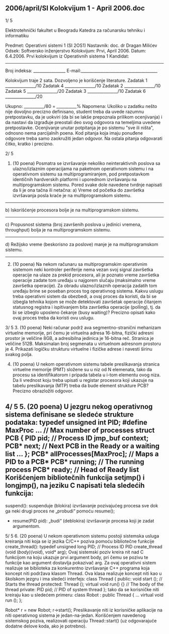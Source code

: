 2006/april/SI Kolokvijum 1 - April 2006.doc
--------------------------------------------------------------------------------


1/  5

Elektrotehnički fakultet u Beogradu
Katedra za računarsku tehniku i informatiku

Predmet: Operativni sistemi 1 (SI  2OS1)
Nastavnik: doc. dr Dragan Milićev
Odsek: Softversko inženjerstvo
Kolokvijum: Prvi, April 2006.
Datum: 6.4.2006.
Prvi kolokvijum iz Operativnih sistema 1
Kandidat:
 _____________________________________________________________
Broj indeksa: ________________  E-mail:______________________________________

Kolokvijum traje 2 sata. Dozvoljeno je korišćenje literature.
Zadatak 1 _______________/10   Zadatak 4 _______________/10
Zadatak 2 _______________/10   Zadatak 5 _______________/20
Zadatak 3 _______________/10   Zadatak 6 _______________/20

Ukupno: __________/80 = __________%
Napomena: Ukoliko u zadatku nešto nije dovoljno precizno definisano, student treba da
uvede razumnu pretpostavku, da je uokviri (da bi se lakše prepoznala prilikom ocenjivanja) i
da  nastavi da  izgrađuje  preostali  deo  svog  odgovora  na  temeljima  uvedene  pretpostavke.
Ocenjivanje unutar potpitanja je po sistemu "sve ili ništa", odnosno nema parcijalnih poena.
Kod pitanja koja imaju ponuđene odgovore treba samo zaokružiti jedan odgovor. Na ostala
pitanja odgovarati čitko, kratko i precizno.


2/  5
1. (10 poena)
Posmatra se izvršavanje nekoliko neinteraktivnih poslova sa ulazno/izlaznim operacijama na
paketnom  operativnom  sistemu  i  na  operativnom  sistemu  sa  multiprogramiranjem,  pod
pretpostavkom  identičnih  hardverskih  platformi  i uporednom  izvršavanju na
multiprogramskom sistemu. Pored svake dole navedene tvrdnje napisati da li je ona tačna ili
netačna:
a) Vreme od početka do završetka izvršavanja posla kraće je na multiprogramskom sistemu.
____________________________________
b) Iskorišćenje procesora bolje je na multiprogramskom sistemu.
____________________________________
c)  Propusnost sistema (broj završenih poslova u jedinici vremena, throughput) bolja je na
multiprogramskom sistemu.
____________________________________
d)  Režijsko vreme (beskorisno za poslove) manje je na multiprogramskom sistemu.
____________________________________

2. (10 poena)
Na  nekom  računaru  sa  multiprogramskim  operativnim sistemom  neki  kontroler  periferije
nema vezan svoj signal    završetka operacije na ulaze za prekid procesora, ali je poznato vreme
završetka operacije zadate tom uređaju u najgorem slučaju (maksimalno vreme završetka
operacije). Za obradu ulazno/izlaznih operacija zadatih tom uređaju brine se poseban proces
tog operativnog sistema. Kakvu uslugu treba operativni sistem da obezbedi, a ovaj proces da
koristi,  da  bi  se  izbegla tehnika  kojom  se  može  detektovati završetak  operacije čitanjem
statusnog  registra i  ispitivanjem  bita  završetka  operacije (polling),  tj.   da  bi  se  izbeglo
uposleno  čekanje  (busy  waiting)? Precizno  opisati  kako  ovaj  proces  treba  da  koristi  ovu
uslugu.














3/  5
3. (10 poena)
Neki  računar podrž   ava segmentno-stranični  mehanizam  virtuelne  memorije,  pri  čemu  je
virtuelna adresa 16-bitna, fizički adresni prostor je  veličine 8GB, a adresibilna jedinica je
16-bitna reč. Stranica je veličine 512B. Maksimalan broj segmenata u virtuelnom adresnom
prostoru je 4. Prikazati logičku strukturu virtuelne i fizičke adrese i navesti širinu svakog
polja.







4. (10 poena)
U  nekom  operativnom  sistemu tabele  preslikavanja  stranica  virtuelne  memorije  (PMT)
složene su u niz od N elemenata, tako da procesu sa identifikatorom i pripada tabela    u i-tom
elementu ovog niza. Da li vrednost koju treba upisati u registar procesora koji ukazuje na
tabelu  preslikavanja  (MTP)  treba  da  bude  element  strukture  PCB? Precizno  obrazložiti
odgovor.

4/  5
5. (20 poena)
U jezgru nekog operativnog sistema definisane se sledeće strukture podataka:
typedef unsigned int PID;
#define MaxProc  ... // Max number of processes
struct PCB {
  PID pid; // Process ID
  jmp_buf context;
  PCB* next;        // Next PCB in the Ready or a waiting list
  ...
};
PCB* allProcesses[MaxProc]; // Maps a PID to a PCB*
PCB* running; // The running process
PCB* ready;   // Head of Ready list
Korišćenjem bibliotečnih funkcija setjmp()  i longjmp(), na jeziku C napisati tela sledećih
funkcija:
-
suspend(): suspenduje (blokira) izvršavanje pozivajućeg procesa sve dok ga neki
drugi proces ne „probudi“ pomoću resume();
- resume(PID pid): „budi“ (deblokira) izvršavanje procesa koji je zadat argumentom.

5/  5
6. (20 poena)
U nekom operativnom sistemu postoji sistemska usluga kreiranja niti koja se iz jezika C/C++
poziva pomoću bibliotečne funkcije
create_thread():
typedef unsigned long PID;  // Process ID
PID create_thread (void (*body)(void*), void* arg);
Ovaj sistemski poziv kreira nit nad C funkcijom na koju ukazuje prvi argument body, pri
čemu se pozivu te funkcije kao argument dostavlja pokazivač arg.
Za ovaj operativni sistem realizuje se biblioteka za konkurentno izvršavanje C++ programa
koja koncept niti podržava klasom
Thread. Ova klasa realizuje koncept niti kao u školskom
jezgru    i ima sledeći interfejs:
class Thread {
public:
  void start ();  // Starts the thread
protected:
  Thread ();
  virtual void run() {}  // The body of the thread
private:
  PID pid;  // PID of system thread
};
tako da se korisničke niti kreiraju kao u sledećem primeru:
class Robot : public Thread {
...
  virtual void run ();
};

Robot* r = new Robot;
r->start();
Preslikavanje  niti  iz  korisničke  aplikacije  na  niti  operativnog  sistema  je  jedan-na-jedan.
Korišćenjem  navedenog  sistemskog  poziva,  realizovati  operaciju
Thread::start() (uz
odgovarajuće dodatne delove koda, ako je potrebno).
